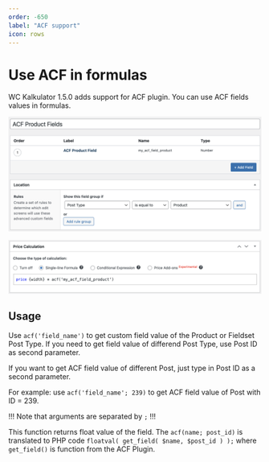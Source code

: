 ```yaml
---
order: -650
label: "ACF support"
icon: rows
---
```


# Use ACF in formulas

WC Kalkulator 1.5.0 adds support for ACF plugin. You can use ACF fields values in formulas.

![Step 1 - Add field in ACF](../images/acf1.png)

![Step 2 - Use ACF field value in formula](../images/acf2.png)

## Usage

Use `acf('field_name')` to get custom field value of the Product or Fieldset Post Type. If you need to get field value of differend Post Type, use Post ID as second parameter.

If you want to get ACF field value of different Post, just type in Post ID as a second parameter.

For example: use `acf('field_name'; 239)` to get ACF field value of Post with ID = 239.

!!!
Note that arguments are separated by `;`
!!!

This function returns float value of the field. The `acf(name; post_id)` is translated to PHP code `floatval( get_field( $name, $post_id ) );` where `get_field()` is function from the ACF Plugin.